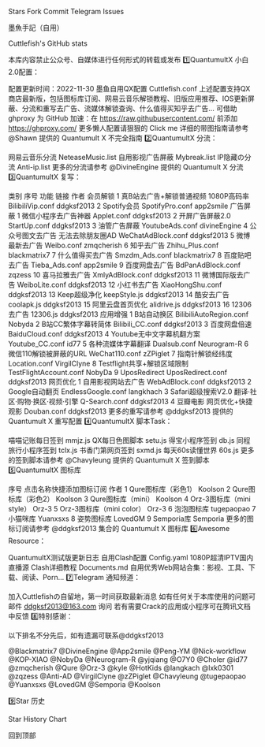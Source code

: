  Stars Fork Commit Telegram Issues 

墨魚手記（自用）

Cuttlefish's GitHub stats

本库内容禁止公众号、自媒体进行任何形式的转载或发布
1️⃣QuantumultX 小白2.0配置：

配置更新时间：2022-11-30
墨鱼自用QX配置 Cuttlefish.conf
上述配置支持QX商店最新版，包括图标库订阅、网易云音乐解锁教程、旧版应用推荐、IOS更新屏蔽、分流和重写去广告、流媒体解锁查询、什么值得买知乎去广告...
可借助 ghproxy 为 GitHub 加速：在 https://raw.githubusercontent.com/ 前添加 https://ghproxy.com/
更多懒人配置请狠狠的 Click me
详细的带图指南请参考 @Shawn 提供的 Quantumult X 不完全指南
2️⃣QuantumultX 分流：

网易云音乐分流 NeteaseMusic.list
自用影视广告屏蔽 Mybreak.list
IP隐藏の分流 Anti-ip.list
更多的分流请参考 @DivineEngine 提供的 Quantumult X 分流
3️⃣QuantumultX 复写：

类别	序号	功能	链接	作者
会员解锁	1	真B站去广告+解锁普通视频
1080P高码率	BilibiliVip.conf	ddgksf2013
2	Spotify会员	SpotifyPro.conf	app2smile
广告屏蔽	1	微信小程序去广告神器	Applet.conf	ddgksf2013
2	开屏广告屏蔽2.0	StartUp.conf	ddgksf2013
3	油管广告屏蔽	YoutubeAds.conf	divineEngine
4	公众号图文去广告
无法去除朋友圈AD	WeChatAdBlock.conf	ddgksf2013
5	微博最新去广告	Weibo.conf	zmqcherish
6	知乎去广告	Zhihu_Plus.conf	blackmatrix7
7	什么值得买去广告	Smzdm_Ads.conf	blackmatrix7
8	百度贴吧去广告	Tieba_Ads.conf	app2smile
9	百度网盘去广告	BdPanAdBlock.conf	zqzess
10	喜马拉雅去广告	XmlyAdBlock.conf	ddgksf2013
11	微博国际版去广告	WeiboLite.conf	ddgksf2013
12	小红书去广告	XiaoHongShu.conf	ddgksf2013
13	Keep超级净化	keepStyle.js	ddgksf2013
14	酷安去广告	coolapk.js	ddgksf2013
15	阿里云盘首页优化	alidrive.js	ddgksf2013
16	12306去广告	12306.js	ddgksf2013
应用增强	1	B站自动换区	BilibiliAutoRegion.conf	Nobyda
2	B站CC繁体字幕转简体	Bilibili_CC.conf	ddgksf2013
3	百度网盘倍速	BaiduCloud.conf	ddgksf2013
4	Youtube无中文字幕机翻方案	Youtube_CC.conf	id77
5	各种流媒体字幕翻译	Dualsub.conf	Neurogram-R
6	微信110解锁被屏蔽的URL	WeChat110.conf	zZPiglet
7	指南针解锁经纬度	Location.conf	VirgilClyne
8	Testflight共享+解锁区域限制	TestFlightAccount.conf	NobyDa
9	UposRedirect	UposRedirect.conf	ddgksf2013
网页优化	1	自用影视网站去广告	WebAdBlock.conf	ddgksf2013
2	Google自动翻页	EndlessGoogle.conf	langkhach
3	Safari超级搜索V2.0
翻译·社区·购物·换区·视频·引擎	Q-Search.conf	ddgksf2013
4	豆瓣电影
网页优化+快捷观影	Douban.conf	ddgksf2013
更多的重写请参考 @ddgksf2013 提供的 Quantumult X 重写配置
4️⃣QuantumultX 脚本Task：

 喵喵记账每日签到 mmjz.js
 QX每日色图脚本 setu.js
 得宝小程序签到 db.js
 同程旅行小程序签到 tclx.js
 书香门第网页签到 sxmd.js
 每天60s读懂世界 60s.js
更多的签到脚本请参考 @Chavyleung 提供的 Quantumult X 签到脚本
5️⃣QuantumultX 图标库

序号	点击名称快捷添加图标订阅	作者
1	Qure图标库（彩色1）	Koolson
2	Qure图标库（彩色2）	Koolson
3	Qure图标库（mini）	Koolson
4	Orz-3图标库（mini style）	Orz-3
5	Orz-3图标库（mini color）	Orz-3
6	泡泡图标库	tugepaopao
7	小猫咪库	Yuanxsxs
8	姿势图标库	LovedGM
9	Semporia库	Semporia
更多的图标订阅请参考 @ddgksf2013 集合的 Quantumult X 图标库
6️⃣Awesome Resource：

QuantumultX测试版更新日志
自用Clash配置 Config.yaml
1080P超清IPTV国内直播源
Clash详细教程 Documents.md
自用优秀Web网站合集：影视、工具、下载、阅读、Porn...
7️⃣Telegram 通知频道：

加入Cuttlefishの自留地，第一时间获取最新消息
如有任何关于本库使用的问题可邮件 ddgksf2013@163.com 询问
若有需要Crack的应用或小程序可在腾讯文档 中反馈
8️⃣特别感谢：

以下排名不分先后，如有遗漏可联系@ddgksf2013

@Blackmatrix7 @DivineEngine @App2smile @Peng-YM @Nick-workflow @KOP-XIAO @NobyDa @Neurogram-R @yjqiang @O7Y0 @Choler @id77 @zmqcherish @Qure @Orz-3 @kyle @HotKids @langkach @lxk0301 @zqzess @Anti-AD @VirgilClyne @zZPiglet @Chavyleung @tugepaopao @Yuanxsxs @LovedGM @Semporia @Koolson

9️⃣Star 历史

Star History Chart

回到顶部
